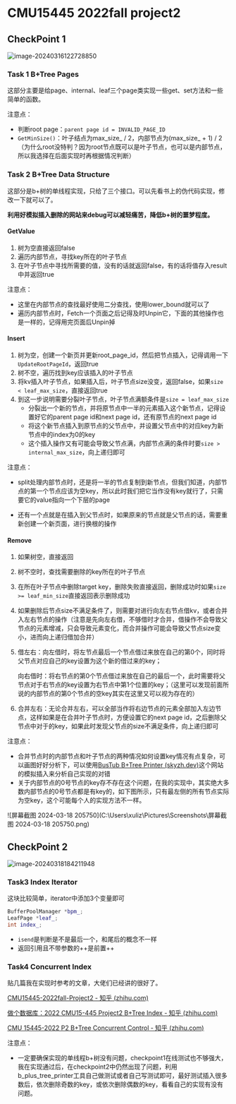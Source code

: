 # CMU15445 2022fall project2

## CheckPoint 1



![image-20240316122728850](C:\Users\xuliz\AppData\Roaming\Typora\typora-user-images\image-20240316122728850.png)

### Task 1 B+Tree Pages

这部分主要是给page、internal、leaf三个page类实现一些get、set方法和一些简单的函数。

注意点：

- 判断root page：`parent page id = INVALID_PAGE_ID`
- `GetMinSize()`：叶子结点为max_size_ / 2，内部节点为(max_size_ + 1) / 2（为什么root没特判？因为root节点既可以是叶子节点，也可以是内部节点，所以我选择在后面实现时再根据情况判断）



### Task 2 B+Tree Data Structure

这部分是b+树的单线程实现，只给了三个接口。可以先看书上的伪代码实现，修改一下就可以了。

**利用好模拟插入删除的网站来debug可以减轻痛苦，降低b+树的噩梦程度。**

#### GetValue

1. 树为空直接返回false
2. 遍历内部节点，寻找key所在的叶子节点
3. 在叶子节点中寻找所需要的值，没有的话就返回false，有的话将值存入result中并返回true

注意点：

- 这里在内部节点的查找最好使用二分查找，使用lower_bound就可以了
- 遍历内部节点时，Fetch一个页面之后记得及时Unpin它，下面的其他操作也是一样的，记得用完页面后Unpin掉



#### Insert

1. 树为空，创建一个新页并更新root_page_id，然后把节点插入，记得调用一下`UpdateRootPageId`，返回true
2. 树不空，遍历找到key应该插入的叶子节点
3. 将kv插入叶子节点，如果插入后，叶子节点size没变，返回false，如果`size < leaf_max_size`，直接返回true
4. 到这一步说明需要分裂叶子节点，叶子节点满额条件是`size = leaf_max_size`
   - 分裂出一个新的节点，并将原节点中一半的元素插入这个新节点，记得设置好它的parent page  id和next page id，还有原节点的next page id
   - 将这个新节点插入到原节点的父节点中，并设置父节点中的对应key为新节点中的index为0的key
   - 这个插入操作又有可能会导致父节点满，内部节点满的条件时要`size > internal_max_size`，向上递归即可

注意点：

- split处理内部节点时，还是将一半的节点复制到新节点，但我们知道，内部节点的第一个节点应该为空key，所以此时我们把它当作没有key就行了，只需要它的value指向一个下层的page

- 还有一个点就是在插入到父节点时，如果原来的节点就是父节点的话，需要重新创建一个新页面，进行换根的操作



#### Remove

1. 如果树空，直接返回

2. 树不空时，查找需要删除的key所在的叶子节点

3. 在所在叶子节点中删除target key，删除失败直接返回，删除成功时如果`size >= leaf_min_size`直接返回表示删除成功

4. 如果删除后节点size不满足条件了，则需要对进行向左右节点借kv，或者合并入左右节点的操作（注意是先向左右借，不够借时才合并，借操作不会导致父节点的元素增减，只会导致元素变化，而合并操作可能会导致父节点size变小，进而向上递归借加合并）

5. 借左右：向左借时，将左节点最后一个节点借过来放在自己的第0个，同时将父节点对应自己的key设置为这个新的借过来的key；

   ​			   向右借时：将右节点的第0个节点借过来放在自己的最后一个，此时需要将父节点对于右节点的key设置为右节点中第1个位置的key；（这里可以发现前面所说的内部节点的第0个节点的空key其实在这里又可以视为存在的）

6. 合并左右：无论合并左右，可以全部当作将右边节点的元素全部加入左边节点，这样如果是在合并叶子节点时，方便设置它的next page id，之后删除父节点中对于的key，如果此时发现父节点的size不满足条件，向上递归即可

注意点：

- 合并节点时的内部节点和叶子节点的两种情况如何设置key情况有点复杂，可以画图好好分析下，可以使用[BusTub B+Tree Printer (skyzh.dev)](https://bustub.skyzh.dev/bpt-printer/)这个网站的模拟插入来分析自己实现的对错
- 关于内部节点的0号节点的key存不存在这个问题，在我的实现中，其实绝大多数内部节点的0号节点都是有key的，如下图所示，只有最左侧的所有节点实际为空key，这个可能每个人的实现方法不一样。

![屏幕截图 2024-03-18 205750](C:\Users\xuliz\Pictures\Screenshots\屏幕截图 2024-03-18 205750.png)



## CheckPoint 2

![image-20240318184211948](C:\Users\xuliz\AppData\Roaming\Typora\typora-user-images\image-20240318184211948.png)

### Task3 Index Iterator

这块比较简单，iterator中添加3个变量即可

```cpp
BufferPoolManager *bpm_;
LeafPage *leaf_;
int index_;
```

- `isend`是判断是不是最后一个，和尾后的概念不一样
- 返回引用且不带参数的++是前置++



### Task4 Concurrent Index

贴几篇我在实现时参考的文章，大佬们已经讲的很好了。

[CMU15445-2022fall-Project2 - 知乎 (zhihu.com)](https://zhuanlan.zhihu.com/p/673120624)

[做个数据库：2022 CMU15-445 Project2 B+Tree Index - 知乎 (zhihu.com)](https://zhuanlan.zhihu.com/p/580014163)

[CMU 15445-2022 P2 B+Tree Concurrent Control - 知乎 (zhihu.com)](https://zhuanlan.zhihu.com/p/593214033)



注意点：

- 一定要确保实现的单线程b+树没有问题，checkpoint1在线测试也不够强大，我在实现通过后，在checkpoint2中仍然出现了问题，利用b_plus_tree_printer工具自己做测试或者自己写测试即可，最好测试插入很多数后，依次删除奇数的key，或依次删除偶数的key，看看自己的实现有没有问题。
